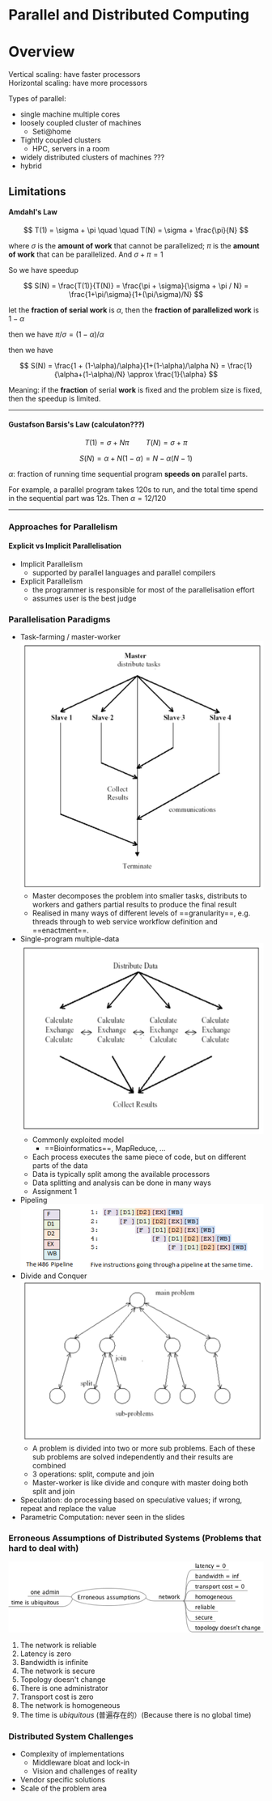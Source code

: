 # Parallel and Distributed Computing

# Overview

Vertical scaling: have faster processors  
Horizontal scaling: have more processors

Types of parallel:

* single machine multiple cores
* loosely coupled cluster of machines
  * Seti@home
* Tightly coupled clusters
  * HPC, servers in a room
* widely distributed clusters of machines ???
* hybrid

## Limitations

#### Amdahl's Law

$$
	T(1) = \sigma + \pi \quad \quad T(N) = \sigma + \frac{\pi}{N}
$$

where $\sigma$ is the **amount of work** that cannot be parallelized; $\pi$ is the **amount of work** that can be parallelized. And $\sigma + \pi = 1$

So we have speedup

$$
	S(N) = \frac{T(1)}{T(N)} = \frac{\pi + \sigma}{\sigma + \pi / N} = \frac{1+\pi/\sigma}{1+(\pi/\sigma)/N}
$$

let the **fraction of serial work** is $\alpha$, then the **fraction of parallelized work** is $1 - \alpha$

then we have $\pi / \sigma = (1-\alpha)/\alpha$

then we have

$$
	S(N) = \frac{1 + (1-\alpha)/\alpha}{1+(1-\alpha)/\alpha N} = \frac{1}{\alpha+(1-\alpha)/N} \approx \frac{1}{\alpha}
$$

Meaning: if the **fraction** of serial **work** is fixed and the problem size is fixed, then the speedup is limited.

---

#### Gustafson Barsis's Law (calculaton???)

$$
	T(1) = \sigma + N \pi \quad \quad T(N) = \sigma + \pi
$$


$$
	S(N) = \alpha + N(1-\alpha) = N - \alpha (N-1)
$$

$\alpha$: fraction of running time sequential program **speeds on** parallel parts.

For example, a parallel program takes 120s to run, and the total time spend in the sequential part was 12s. Then $\alpha=12/120$

---

### Approaches for Parallelism

#### Explicit vs Implicit Parallelisation

* Implicit Parallelism
	* supported by parallel languages and parallel compilers
* Explicit Parallelism
	* the programmer is responsible for most of the parallelisation effort
	* assumes user is the best judge

### Parallelisation Paradigms
* Task-farming / master-worker   
	![f](./img/master-worker.png)
	* Master decomposes the problem into smaller tasks, distributs to workers and gathers partial results to produce the final result
	* Realised in many ways of different levels of ==granularity==, e.g. threads through to web service workflow definition and ==enactment==.
* Single-program multiple-data   
	![](./img/spmd.png)
	* Commonly exploited model
		* ==Bioinformatics==, MapReduce, ...
	* Each process executes the same piece of code, but on different parts of the data
	* Data is typically split among the available processors
	* Data splitting and analysis can be done in many ways
	* Assignment 1
* Pipeling   
	![](./img/pipeline.png)
* Divide and Conquer   
	![](./img/dividenconquer.png)
	* A problem is divided into two or more sub problems. Each of these sub problems are solved independently and their results are combined
	* 3 operations: split, compute and join
	* Master-worker is like divide and conqure with master doing both split and join
* Speculation: do processing based on speculative values; if wrong, repeat and replace the value
* Parametric Computation: never seen in the slides

### Erroneous Assumptions of Distributed Systems (Problems that hard to deal with)

![](img/erroneous_assumptions.png)

1. The network is reliable
2. Latency is zero
3. Bandwidth is infinite
4. The network is secure
5. Topology doesn't change
6. There is one administrator
7. Transport cost is zero
8. The network is homogeneous
9. The time is _ubiquitous_ (普遍存在的）(Because there is no global time)

### Distributed System Challenges

* Complexity of implementations
	* Middleware bloat and lock-in
	* Vision and challenges of reality
* Vendor specific solutions
* Scale of the problem area